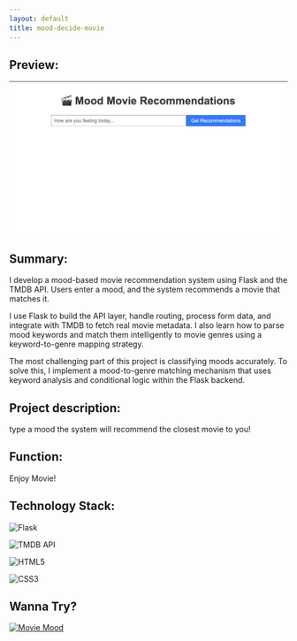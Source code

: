 ```yaml
---
layout: default
title: mood-decide-movie
---
```

## Preview:
![movie](https://raw.githubusercontent.com/endElder/endElder.github.io/master/assets/img/movie.png)

## Summary:
I develop a mood-based movie recommendation system using Flask and the TMDB API. Users enter a mood, and the system recommends a movie that matches it.

I use Flask to build the API layer, handle routing, process form data, and integrate with TMDB to fetch real movie metadata. I also learn how to parse mood keywords and match them intelligently to movie genres using a keyword-to-genre mapping strategy.

The most challenging part of this project is classifying moods accurately. To solve this, I implement a mood-to-genre matching mechanism that uses keyword analysis and conditional logic within the Flask backend.


## Project description: 
type a mood the system will recommend the closest movie to you!

## Function:
Enjoy Movie!

## Technology Stack:

![Flask](https://img.shields.io/badge/Flask-000000?logo=flask&logoColor=white)

![TMDB API](https://img.shields.io/badge/TMDB_API-01D277?logo=themoviedatabase&logoColor=white)

![HTML5](https://img.shields.io/badge/HTML5-E34F26?logo=html5&logoColor=white)

![CSS3](https://img.shields.io/badge/CSS3-1572B6?logo=css3&logoColor=white)

## Wanna Try?

[![Movie Mood](https://img.shields.io/badge/Try-Mood_Movies-FF9E4D?style=for-the-badge&logo=film&logoColor=white)](https://github.com/endElder/mood-effect-movie)
